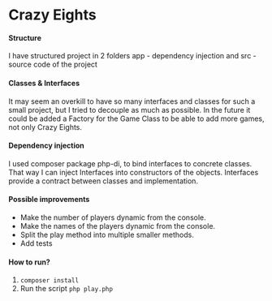 # Crazy Eights

#### Structure

I have structured project in 2 folders app - dependency injection and src - source code of the project

#### Classes & Interfaces
It may seem an overkill to have so many interfaces and classes for such a small project, but I tried to decouple as much as possible.
In the future it could be added a Factory for the Game Class to be able to add more games, not only Crazy Eights.

#### Dependency injection
I used composer package php-di, to bind interfaces to concrete classes. That way I can inject Interfaces into constructors of the objects. Interfaces provide a contract between classes and implementation.

#### Possible improvements
- Make the number of players dynamic from the console.
- Make the names of the players dynamic from the console.
- Split the play method into multiple smaller methods.
- Add tests

#### How to run?
1. ```composer install```
2. Run the script ```php play.php```
